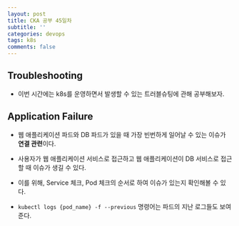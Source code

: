 ```yaml
---
layout: post
title: CKA 공부 45일차
subtitle: ''
categories: devops
tags: k8s
comments: false
---
```


## Troubleshooting

- 이번 시간에는 k8s를 운영하면서 발생할 수 있는 트러블슈팅에 관해 공부해보자.

## Application Failure

- 웹 애플리케이션 파드와 DB 파드가 있을 때 가장 빈번하게 일어날 수 있는 이슈가 **연결 관련**이다.

- 사용자가 웹 애플리케이션 서비스로 접근하고 웹 애플리케이션이 DB 서비스로 접근할 때 이슈가 생길 수 있다.

- 이를 위해, Service 체크, Pod 체크의 순서로 하여 이슈가 있는지 확인해볼 수 있다.

- `kubectl logs {pod_name} -f --previous` 명령어는 파드의 지난 로그들도 보여준다.
